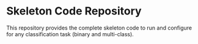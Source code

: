 # Skeleton Code Repository
This repository provides the complete skeleton code to run and configure for any classification task (binary and multi-class).